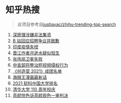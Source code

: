 # 知乎热搜

> 此项目参考自[justjavac/zhihu-trending-top-search](https://github.com/justjavac/zhihu-trending-top-search/blob/main/utils.ts)

<!-- BEGIN -->
  <!-- 最后更新时间:Mon Apr 26 2021 08:17:30 GMT+0000 (Coordinated Universal Time) -->
  1. [深房理涉嫌非法集资](https://www.zhihu.com/search?q=深房理)
1. [B 站回应招聘争议并致歉](https://www.zhihu.com/search?q=b站北邮)
1. [印度疫情失控](https://www.zhihu.com/search?q=印度疫情)
1. [晋江作者月逝水疑似轻生](https://www.zhihu.com/search?q=月逝水)
1. [张伟丽卫冕失败](https://www.zhihu.com/search?q=张伟丽)
1. [中宣部将整治短视频侵权行为](https://www.zhihu.com/search?q=短视频侵权)
1. [《创造营 2021》成团名单](https://www.zhihu.com/search?q=创造营成团名单)
1. [海贼王漫画最新话](https://www.zhihu.com/search?q=海贼王)
1. [2021 软科中国大学排名](https://www.zhihu.com/search?q=2021软科)
1. [清华大学 110 周年校庆](https://www.zhihu.com/search?q=清华校庆)
1. [茶颜悦色诉茶颜观色一审判决](https://www.zhihu.com/search?q=茶颜悦色)
  <!-- END -->